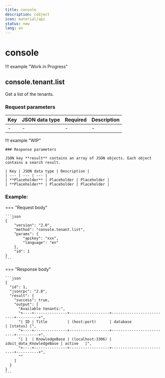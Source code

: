 ```yaml
---
title: console
description: cobject
icon: material/api
status: new
lang: en
---
```


# console

!!! example "Work in Progress"

## console.tenant.list

Get a list of the tenants.

### Request parameters

| Key | JSON data type | Required | Description |
| --- | --- | --- | --- |
| - | - | - | - |

!!! example "WIP"

    ### Response parameters

    JSON key **result** contains an array of JSON objects. Each object contains a search result.

    | Key | JSON data type | Description |
    | --- | --- | --- |
    | **Placeholder** | Placeholder | Placeholder |
    | **Placeholder** | Placeholder | Placeholder |

### Example:

=== "Request body"

    ```json
    {
        "version": "2.0",
        "method": "console.tenant.list",
        "params": {
            "apikey": "xxx",
            "language": "en"
        },
        "id": 1
    }
    ```

=== "Response body"

    ```json
    {
      "id": 1,
      "jsonrpc": "2.0",
      "result": {
        "success": true,
        "output": [
          "Available tenants:",
          "+----+---------------+------------------+--------------------------+----------+",
          "| ID | Title         | (host:port)      | database                 | [status] |",
          "+----+---------------+------------------+--------------------------+----------+",
          "| 1  | KnowledgeBase | (localhost:3306) | idoit_data_KnowledgeBase | active   |",
          "+----+---------------+------------------+--------------------------+----------+",
          ""
        ]
      }
    }
    ```
